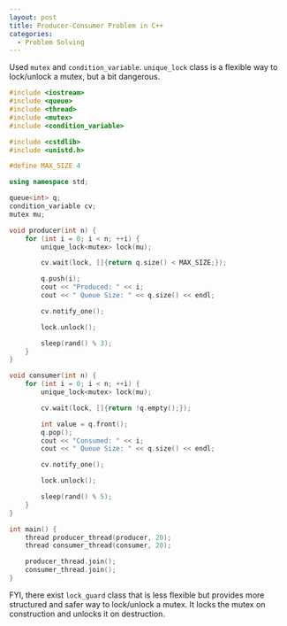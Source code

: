 ```yaml
---
layout: post
title: Producer-Consumer Problem in C++
categories:
  - Problem Solving
---
```

Used `mutex` and `condition_variable`. `unique_lock` class is a flexible way to lock/unlock a mutex, but a bit dangerous.
```c++
#include <iostream>
#include <queue>
#include <thread>
#include <mutex>
#include <condition_variable>

#include <cstdlib>
#include <unistd.h>

#define MAX_SIZE 4

using namespace std;

queue<int> q;
condition_variable cv;
mutex mu;

void producer(int n) {
    for (int i = 0; i < n; ++i) {
        unique_lock<mutex> lock(mu);

        cv.wait(lock, []{return q.size() < MAX_SIZE;});

        q.push(i);
        cout << "Produced: " << i;
        cout << " Queue Size: " << q.size() << endl;

        cv.notify_one();

        lock.unlock();

        sleep(rand() % 3);
    }
}

void consumer(int n) {
    for (int i = 0; i < n; ++i) {
        unique_lock<mutex> lock(mu);

        cv.wait(lock, []{return !q.empty();});

        int value = q.front();
        q.pop();
        cout << "Consumed: " << i;
        cout << " Queue Size: " << q.size() << endl;

        cv.notify_one();

        lock.unlock();

        sleep(rand() % 5);
    }
}

int main() {
    thread producer_thread(producer, 20);
    thread consumer_thread(consumer, 20);

    producer_thread.join();
    consumer_thread.join();
}
```
FYI, there exist `lock_guard` class that is less flexible but provides more structured and safer way to lock/unlock a mutex. It locks the mutex on construction and unlocks it on destruction. 
